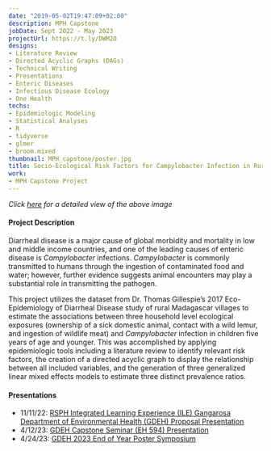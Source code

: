 ```yaml
---
date: "2019-05-02T19:47:09+02:00"
description: MPH Capstone
jobDate: Sept 2022 - May 2023
projectUrl: https://t.ly/DWM2O
designs:
- Literature Review
- Directed Acyclic Graphs (DAGs)
- Technical Writing
- Presentations
- Enteric Diseases
- Infectious Disease Ecology
- One Health
techs:
- Epidemiologic Modeling
- Statistical Analyses
- R 
- tidyverse
- glmer
- broom.mixed
thumbnail: MPH_capstone/poster.jpg
title: Socio-Ecological Risk Factors for Campylobacter Infection in Rural Malagasy Children
work:
- MPH Capstone Project
---
```


*Click [here](https://github.com/marisadyw/MarisaWong-Portfolio/blob/main/Project%20Documents/Capstone_Poster_Marisa%20Wong.pdf) for a detailed view of the above image*

#### Project Description
Diarrheal disease is a major cause of global morbidity and mortality in low and middle income countries, and one of the leading causes of enteric disease is *Campylobacter* infections. *Campylobacter* is commonly transmitted to humans through the ingestion of contaminated food and water; however, further evidence suggests animal encounters may play a substantial role in transmitting the pathogen. 

This project utilizes the dataset from Dr. Thomas Gillespie’s 2017 Eco-Epidemiology of Diarrheal Disease study of rural Madagascar villages to estimate the associations between three household level ecological exposures (ownership of a sick domestic animal, contact with a wild lemur, and ingestion of wildlife meat) and *Campylobacter* infection in children five years of age and younger. This was accomplished by applying epidemiologic tools including a literature review to identify relevant risk factors, the creation of a directed acyclic graph to display the relationship between all included variables, and the generation of three generalized linear mixed effects models to estimate three distinct prevalence ratios.

#### Presentations
- 11/11/22: [RSPH Integrated Learning Experience (ILE) Gangarosa Department of Environmental Health (GDEH) Proposal Presentation](https://github.com/marisadyw/MarisaWong-Portfolio/blob/main/Project%20Documents/Proposal%20Presentation_Marisa%20Wong.pdf)
- 4/12/23: [GDEH Capstone Seminar (EH 594) Presentation]( https://github.com/marisadyw/MarisaWong-Portfolio/blob/main/Project%20Documents/Capstone_Final_Presentation_Marisa%20Wong.pdf)
- 4/24/23: [GDEH 2023 End of Year Poster Symposium](https://github.com/marisadyw/MarisaWong-Portfolio/blob/main/Project%20Documents/Capstone_Poster_Marisa%20Wong.pdf)